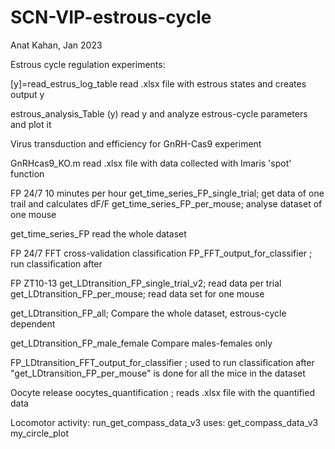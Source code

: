 # SCN-VIP-estrous-cycle
Anat Kahan, Jan 2023

Estrous cycle regulation experiments: 

[y]=read_estrus_log_table
read .xlsx file with estrous states and creates output y

estrous_analysis_Table (y)
read y and analyze estrous-cycle parameters and plot it 



Virus transduction and efficiency for GnRH-Cas9 experiment 

GnRHcas9_KO.m
read .xlsx file with data collected with Imaris 'spot' function 


FP 24/7 10 minutes per hour
get_time_series_FP_single_trial;
get data of one trail and calculates dF/F
get_time_series_FP_per_mouse;
analyse dataset of one mouse 

get_time_series_FP
read the whole dataset 

FP 24/7 FFT cross-validation classification
FP_FFT_output_for_classifier ; 
run classification after 

FP ZT10-13
get_LDtransition_FP_single_trial_v2;
read data per trial
get_LDtransition_FP_per_mouse;
read data set for one mouse

get_LDtransition_FP_all; 
Compare the whole dataset, estrous-cycle dependent 

get_LDtransition_FP_male_female 
Compare males-females only 

FP_LDtransition_FFT_output_for_classifier ;
used to run classification after "get_LDtransition_FP_per_mouse" is done for all the mice in the dataset


Oocyte release
oocytes_quantification ;
reads .xlsx file with the quantified data

Locomotor activity: 
run_get_compass_data_v3
uses:
get_compass_data_v3
my_circle_plot
